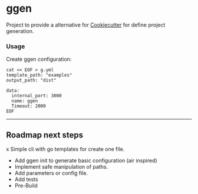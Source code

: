 # ggen

Project to provide a alternative for [Cookiecutter](https://github.com/cookiecutter/cookiecutter) for define project generation.

### Usage

Create ggen configuration:
```
cat << EOF > g.yml
template_path: "examples"
output_path: "dist"

data:
  internal_port: 3000 
  name: ggen
  Timeout: 2000
EOF
```

---

## Roadmap next steps

x Simple cli with go templates for create one file.
- Add ggen init to generate basic configuration (air inspired)
- Implement safe manipulation of paths.
- Add parameters or config file.
- Add tests
- Pre-Build